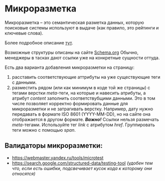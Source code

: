 # Микроразметка

Микроразметка – это семантическая разметка данных, которую поисковые системы используют в выдаче (как правило, это рейтинги и ключевые слова).

Более подробное описание [тут](https://yandex.ru/support/webmaster/schema-org/).

Возможные структуры описаны на сайте [Schema.org](https://schema.org/)
Обычно, менеджеры в тасках дают ссылки уже на конкретные сущности оттуда.

Есть два варианта добавления микроразметки на страницу:
1. расставить соответствующие аттрибуты на уже существующие теги с данными.
2. разместить рядом (или как минимум в коде той же страницы) с тегами верстки _meta_-теги, на которые и навесить атрибуты, а атрибут _content_ заполнить соответствубщими данными. Это в том числе позволяет корректно формировать данные для микроразметки и не затрагивать верстку. Например, дату нужно передавать в формате ISO 8601 (YYYY-MM-DD), но на сайте она отображается в другом формате. ***Важно!*** Ссылки нельзя размечать _meta_-тегами. Используйте тег _link_ с атрибутом _href_. Группировать теги можно с помощью _span_.

## Валидаторы микроразметки:

- https://webmaster.yandex.ru/tools/microtest
- https://search.google.com/structured-data/testing-tool _(удобен тем что, если есть ошибки, подсвечивает кусок кода к которому они относятся)_
